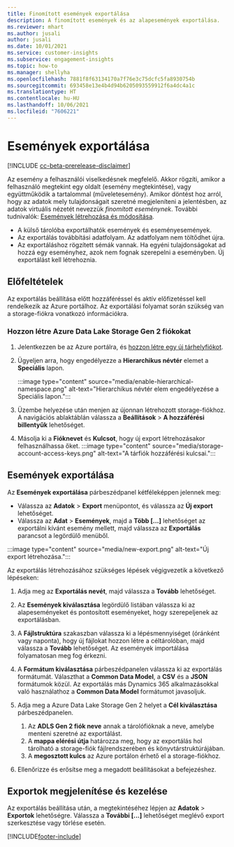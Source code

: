 ```yaml
---
title: Finomított események exportálása
description: A finomított események és az alapesemények exportálása.
ms.reviewer: mhart
ms.author: jusali
author: jusali
ms.date: 10/01/2021
ms.service: customer-insights
ms.subservice: engagement-insights
ms.topic: how-to
ms.manager: shellyha
ms.openlocfilehash: 7881f8f63134170a7f76e3c75dcfc5fa8930754b
ms.sourcegitcommit: 693458e13e4b4d94b6205093559912f6a4dc4a1c
ms.translationtype: HT
ms.contentlocale: hu-HU
ms.lasthandoff: 10/06/2021
ms.locfileid: "7606221"
---
```

# <a name="export-events"></a>Események exportálása

[!INCLUDE [cc-beta-prerelease-disclaimer](includes/cc-beta-prerelease-disclaimer.md)]

Az esemény a felhasználói viselkedésnek megfelelő. Akkor rögzíti, amikor a felhasználó megtekint egy oldalt (esemény megtekintése), vagy együttműködik a tartalommal (műveletesemény). Amikor döntést hoz arról, hogy az adatok mely tulajdonságait szeretné megjeleníteni a jelentésben, az adatok virtuális nézetét nevezzük *finomított eseménynek*. További tudnivalók: [Események létrehozása és módosítása](refined-events.md).

- A külső tárolóba exportálhatók események és eseményesemények. 
- Az exportálás továbbítási adatfolyam. Az adatfolyam nem töltődhet újra. 
- Az exportáláshoz rögzített sémák vannak. Ha egyéni tulajdonságokat ad hozzá egy eseményhez, azok nem fognak szerepelni a eseményben. Új exportálást kell létrehoznia.

## <a name="prerequisites"></a>Előfeltételek

Az exportálás beállítása előtt hozzáféréssel és aktív előfizetéssel kell rendelkezik az Azure portálhoz. Az exportálási folyamat során szükség van a storage-fiókra vonatkozó információkra. 

### <a name="create-an-azure-data-lake-storage-gen-2-accounts"></a>Hozzon létre Azure Data Lake Storage Gen 2 fiókokat

1. Jelentkezzen be az Azure portálra, és [hozzon létre egy új tárhelyfiókot](/azure/storage/common/storage-account-create). 

1. Ügyeljen arra, hogy engedélyezze a **Hierarchikus névtér** elemet a **Speciális** lapon. 

   :::image type="content" source="media/enable-hierarchical-namespace.png" alt-text="Hierarchikus névtér elem engedélyezése a Speciális lapon.":::

1. Üzembe helyezése után menjen az újonnan létrehozott storage-fiókhoz. A navigációs ablaktáblán válassza a **Beállítások** > **A hozzáférési billentyűk** lehetőséget. 

1. Másolja ki a **Fióknevet** és **Kulcsot**, hogy új export létrehozásakor felhasználhassa őket.
   :::image type="content" source="media/storage-account-access-keys.png" alt-text="A tárfiók hozzáférési kulcsai.":::

## <a name="export-events"></a>Események exportálása

Az **Események exportálása** párbeszédpanel kétféleképpen jelennek meg: 
- Válassza az **Adatok** > **Export** menüpontot, és válassza az **Új export** lehetőséget.
- Válassza az **Adat** > **Események**, majd a **Több [...]** lehetőséget az exportálni kívánt esemény mellett, majd válassza az **Exportálás** parancsot a legördülő menüből. 

:::image type="content" source="media/new-export.png" alt-text="Új export létrehozása.":::

Az exportálás létrehozásához szükséges lépések végigvezetik a következő lépéseken:

1. Adja meg az **Exportálás nevét**, majd válassza a **Tovább** lehetőséget.

1. Az **Események kiválasztása** legördülő listában válassza ki az alapeseményeket és pontosított eseményeket, hogy szerepeljenek az exportálásban. 

1. A **Fájlstruktúra** szakaszban válassza ki a lépésmennyiséget (óránként vagy naponta), hogy új fájlokat hozzon létre a céltárolóban, majd válassza a **Tovább** lehetőséget. Az események importálása folyamatosan meg fog érkezni.

1. A **Formátum kiválasztása** párbeszédpanelen válassza ki az exportálás formátumát. Választhat a **Common Data Model**, a **CSV** és a **JSON** formátumok közül. Az exportálás más Dynamics 365 alkalmazásokkal való használathoz a **Common Data Model** formátumot javasoljuk.

1. Adja meg a Azure Data Lake Storage Gen 2 helyet a **Cél kiválasztása** párbeszédpanelen.
    1. Az **ADLS Gen 2 fiók neve** annak a tárolófióknak a neve, amelybe menteni szeretné az exportálást. 
    1. A **mappa elérési útja** határozza meg, hogy az exportálás hol tárolható a storage-fiók fájlrendszerében és könyvtárstruktúrájában.
    1. A **megosztott kulcs** az Azure portálon érhető el a storage-fiókhoz.

1. Ellenőrizze és erősítse meg a megadott beállításokat a befejezéshez.

## <a name="view-and-manage-exports"></a>Exportok megjelenítése és kezelése

Az exportálás beállítása után, a megtekintéséhez lépjen az **Adatok** > **Exportok** lehetőségre. Válassza a **További [...]** lehetőséget meglévő export szerkesztése vagy törlése esetén.


[!INCLUDE[footer-include](../includes/footer-banner.md)]
